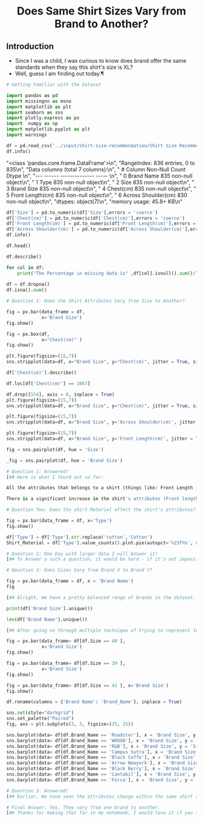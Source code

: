 <h1 align="center"> Does Same Shirt Sizes Vary from Brand to Another? </h1>

<h2> Introduction </h2>
<ul>
<li>Since I was a child, I was curious to know does brand offer the same standards when they say this shirt's size is XL?</li>
<li>Well, guess I am finding out today.¶</li>
</ul>


```python
# Getting Familiar with the Dataset

import pandas as pd
import missingno as msno
import matplotlib as plt
import seaborn as sns
import plotly.express as px
import  numpy as np
import matplotlib.pyplot as plt
import warnings
```

```python
df = pd.read_csv('../input/shirt-size-recommendation/Shirt Size Recommendation.csv')
df.info()
```
"<class 'pandas.core.frame.DataFrame'>\n",
      "RangeIndex: 836 entries, 0 to 835\n",
      "Data columns (total 7 columns):\n",
      " #   Column               Non-Null Count  Dtype \n",
      "---  ------               --------------  ----- \n",
      " 0   Brand Name           835 non-null    object\n",
      " 1   Type                 835 non-null    object\n",
      " 2   Size                 835 non-null    object\n",
      " 3   Brand Size           835 non-null    object\n",
      " 4   Chest(cm)            835 non-null    object\n",
      " 5   Front Length(cm)     835 non-null    object\n",
      " 6   Across Shoulder(cm)  830 non-null    object\n",
      "dtypes: object(7)\n",
      "memory usage: 45.8+ KB\n"
```python
df['Size'] = pd.to_numeric(df['Size'],errors = 'coerce')
df['Chest(cm)'] = pd.to_numeric(df['Chest(cm)'],errors = 'coerce')
df['Front Length(cm)'] = pd.to_numeric(df['Front Length(cm)'],errors = 'coerce')
df['Across Shoulder(cm)'] = pd.to_numeric(df['Across Shoulder(cm)'],errors = 'coerce')
df.info()
```

```python
df.head()

df.describe()

for col in df:
    print("The Percentage in missing data is" ,df[col].isnull().sum()/len(df)*100)
    
df = df.dropna()
df.isna().sum()

# Question 1: Does the Shirt Attributes Vary from Size to Another?

fig = px.bar(data_frame = df,
             x='Brand Size')
fig.show()

fig = px.box(df, 
             x="Chest(cm)" )
fig.show()

plt.figure(figsize=(15,7))
sns.stripplot(data=df, x="Brand Size", y="Chest(cm)", jitter = True, size = 6)

df['Chest(cm)'].describe()

df.loc[df['Chest(cm)'] == 1067]

df.drop([554], axis = 0, inplace = True)
plt.figure(figsize=(15,7))
sns.stripplot(data=df, x="Brand Size", y="Chest(cm)", jitter = True, size = 6)

plt.figure(figsize=(15,7))
sns.stripplot(data=df, x="Brand Size", y='Across Shoulder(cm)', jitter = True, size = 6)

plt.figure(figsize=(15,7))
sns.stripplot(data=df, x="Brand Size", y='Front Length(cm)', jitter = True, size = 6)

fig = sns.pairplot(df, hue = 'Size')

_fig = sns.pairplot(df, hue = 'Brand Size')

# Question 1: Answered!
[## Here is what I found out so far:

All the attributes that belongs to a shirt (things like: Front Length - Across Shoulders) can be the same across different sizes. That is obvious in the previous graphs, they are very close in sizes though the brand sizes remain the same.

There is a significant increase in the shirt's attributes (Front length, for instance) as you go further in the size, though it's likely you find a small shirt that has the same chest size as an XL shirt.]

# Question Two: Does the shirt Material affect the shirt's attributes?

fig = px.bar(data_frame = df, x='Type')
fig.show()

df['Type'] = df['Type'].str.replace('cotton','Cotton')
Shirt_Material = df['Type'].value_counts().plot.pie(autopct='%23f%%', radius = 2)

# Question 2: One Day with larger data I will Answer it!
[## To Answer a such a question, it would be hard - if it's not impossible to give an accurate answer- within the data I have. It's not accurate to compare a mean of five shirts to a mean of nearly 750 shirts. Needless to say that those five shirts does not cover all the sizes of the shirt. So We Won't be able to give an answer to such question.]

# Qeustion 3: Does Sizes Vary from Brand X to Brand Y?

fig = px.bar(data_frame = df, x = 'Brand Name')
fig

[## Alright, We have a pretty balanced range of brands in the dataset. But we need to see which brand offer which sizes before diving deep into it.]

print(df['Brand Size'].unique())

len(df['Brand Name'].unique())

[## After going on through multiple technique of trying to represent 164 brand into a clear visualization, I couldn't. Maybe this isn't impossible but sure it's beyond my skill. So I decided to visit the good old sampling techniques. So, We will choose 4 random brands and compare them to see what the results look like.]

fig = px.bar(data_frame= df[df.Size == 40 ],
             x='Brand Size')
fig.show()

fig = px.bar(data_frame= df[df.Size == 39 ],
             x='Brand Size')
fig.show()

fig = px.bar(data_frame= df[df.Size == 42 ], x='Brand Size')
fig.show()

df.rename(columns = {'Brand Name': 'Brand_Name'}, inplace = True)

sns.set(style="darkgrid")
sns.set_palette("Paired")
fig, axs = plt.subplots(3, 3, figsize=(25, 25))

sns.barplot(data= df[df.Brand_Name == 'Roadster'], x = 'Brand Size', y = 'Size', ax=axs[0, 0]).set(title = 'Roadster')
sns.barplot(data= df[df.Brand_Name == 'WROGN'], x = 'Brand Size', y = 'Size', ax=axs[0, 1]).set(title = 'WROGN')
sns.barplot(data= df[df.Brand_Name == 'R&B'], x = 'Brand Size', y = 'Size', ax=axs[0, 2]).set(title = 'R&B')
sns.barplot(data= df[df.Brand_Name == 'Campus Sutra'], x = 'Brand Size', y = 'Size', ax=axs[1, 0]).set(title = 'Campus Sutra')
sns.barplot(data= df[df.Brand_Name == 'Black Coffe'], x = 'Brand Size', y = 'Size', ax=axs[1, 1]).set(title = 'Black Coffe')
sns.barplot(data= df[df.Brand_Name == 'Arrow Newyork'], x = 'Brand Size', y = 'Size', ax=axs[1, 2]).set(title = 'Arrow Newyork')
sns.barplot(data= df[df.Brand_Name == 'Black Berry'], x = 'Brand Size', y = 'Size', ax=axs[2, 0]).set(title = 'Black Berry')
sns.barplot(data= df[df.Brand_Name == 'Cantabil'], x = 'Brand Size', y = 'Size', ax=axs[2, 1]).set(title = 'Cantabil')
sns.barplot(data= df[df.Brand_Name == 'Forca'], x = 'Brand Size', y = 'Size', ax=axs[2, 2]).set(title = 'Forca')

# Question 3: Answered!
[## Earlier, We have seen the attributes change within the same shirt size, meaning that size does not offer much details when it comes to it. We have also seen that the Size S can be anywhere from 36 to 39. Needless to say, when it comes to Brands, The whole size thing becomes a mess. Though they all relatively close but it shows flaws on the sizing techniques. They don't offer as much details and your favorite slim S shirt could be L at a different brand.]

# Final Answer: Yes, They vary from one brand to another.
[## Thanks for making that far in my notebook, I would love it if you take the time to share your opinion on the notebook and correct me if you found any flaws in my work. Stay Safe.]

```
